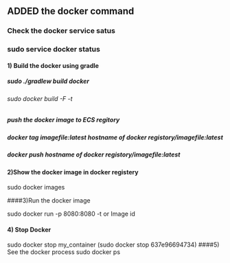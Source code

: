 
## ADDED the docker command

### Check the docker service satus
### sudo service docker status

#### 1) Build the docker using gradle

##### sudo ./gradlew build docker

###### sudo docker build -F <docker file> -t <docker image>
##### push the docker image to ECS regitory
##### docker tag imagefile:latest hostname of docker registory/imagefile:latest
  ##### docker push hostname of docker registory/imagefile:latest

#### 2)Show the docker image in docker registery

sudo docker images

####3)Run the docker image

sudo docker run -p 8080:8080 -t <imagefile> or Image id

#### 4) Stop Docker
sudo docker stop my_container    (sudo docker stop 637e96694734)
####5) See the docker process
sudo docker ps
